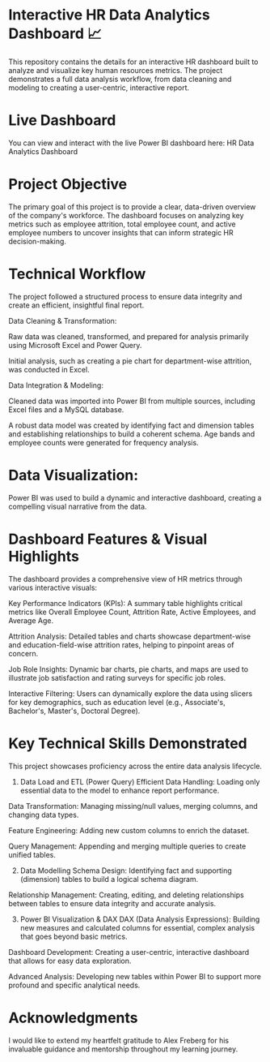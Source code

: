 # Interactive HR Data Analytics Dashboard 📈
This repository contains the details for an interactive HR dashboard built to analyze and visualize key human resources metrics. The project demonstrates a full data analysis workflow, from data cleaning and modeling to creating a user-centric, interactive report.

# Live Dashboard
You can view and interact with the live Power BI dashboard here:
HR Data Analytics Dashboard

# Project Objective
The primary goal of this project is to provide a clear, data-driven overview of the company's workforce. The dashboard focuses on analyzing key metrics such as employee attrition, total employee count, and active employee numbers to uncover insights that can inform strategic HR decision-making.

# Technical Workflow
The project followed a structured process to ensure data integrity and create an efficient, insightful final report.

Data Cleaning & Transformation:

Raw data was cleaned, transformed, and prepared for analysis primarily using Microsoft Excel and Power Query.

Initial analysis, such as creating a pie chart for department-wise attrition, was conducted in Excel.

Data Integration & Modeling:

Cleaned data was imported into Power BI from multiple sources, including Excel files and a MySQL database.

A robust data model was created by identifying fact and dimension tables and establishing relationships to build a coherent schema. Age bands and employee counts were generated for frequency analysis.

# Data Visualization:

Power BI was used to build a dynamic and interactive dashboard, creating a compelling visual narrative from the data.

# Dashboard Features & Visual Highlights
The dashboard provides a comprehensive view of HR metrics through various interactive visuals:

Key Performance Indicators (KPIs): A summary table highlights critical metrics like Overall Employee Count, Attrition Rate, Active Employees, and Average Age.

Attrition Analysis: Detailed tables and charts showcase department-wise and education-field-wise attrition rates, helping to pinpoint areas of concern.

Job Role Insights: Dynamic bar charts, pie charts, and maps are used to illustrate job satisfaction and rating surveys for specific job roles.

Interactive Filtering: Users can dynamically explore the data using slicers for key demographics, such as education level (e.g., Associate's, Bachelor's, Master's, Doctoral Degree).

# Key Technical Skills Demonstrated
This project showcases proficiency across the entire data analysis lifecycle.

1. Data Load and ETL (Power Query)
Efficient Data Handling: Loading only essential data to the model to enhance report performance.

Data Transformation: Managing missing/null values, merging columns, and changing data types.

Feature Engineering: Adding new custom columns to enrich the dataset.

Query Management: Appending and merging multiple queries to create unified tables.

2. Data Modelling
Schema Design: Identifying fact and supporting (dimension) tables to build a logical schema diagram.

Relationship Management: Creating, editing, and deleting relationships between tables to ensure data integrity and accurate analysis.

3. Power BI Visualization & DAX
DAX (Data Analysis Expressions): Building new measures and calculated columns for essential, complex analysis that goes beyond basic metrics.

Dashboard Development: Creating a user-centric, interactive dashboard that allows for easy data exploration.

Advanced Analysis: Developing new tables within Power BI to support more profound and specific analytical needs.

# Acknowledgments
I would like to extend my heartfelt gratitude to Alex Freberg for his invaluable guidance and mentorship throughout my learning journey.
